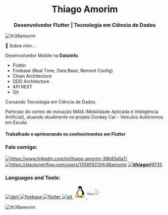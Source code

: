 <h1 align="center">Thiago Amorim</h1>
<h3 align="center">Desenvolvedor Flutter | Tecnologia em Ciência de Dados</h3>

<p align="left"> <img src="https://komarev.com/ghpvc/?username=th38amorim&label=Profile%20views&color=0e75b6&style=flat" alt="th38amorim" /> </p>

📄 Sobre mim...  


Desenvolvedor Mobile na **Datainfo**.

- Flutter 
- Firebase (Real Time, Data Base, Remont Config)
- Clean Architecture
- DDD Architecture
- API REST
- Git

Cursando Tecnologia em Ciência de Dados.

Participo do centro de inovação MAIA (Mobilidade Aplicada e Inteligência Artificial), atuando atualmente no projeto Donkey Car - Veículos Autônomos em Escala.

<h4>Trabalhado e aprimorando os conhecimentos em Flutter</h4>

<h3 align="left">Fale comigo:</h3>
<p align="left">
<a href="https://linkedin.com/in/thiago-amorim-38b83a1a7/" target="blank"><img align="center" src="https://cdn-icons-png.flaticon.com/512/174/174857.png" alt="https://www.linkedin.com/in/thiago-amorim-38b83a1a7/" height="40" width="40" /></a>
<a href="mailto:thiago.amorimsilva38@gmail.com" target="blank"><img align="center" src="https://cdn-icons-png.flaticon.com/512/281/281769.png" alt="https://stackoverflow.com/users/13585923/th38amorim" height="45" width="45" /></a>
<a href="https://discord.gg/𝙩𝙝𝙞𝙖𝙜𝙤#9735" target="blank"><img align="center" src="https://logodownload.org/wp-content/uploads/2017/11/discord-logo-7-1.png" alt="𝙩𝙝𝙞𝙖𝙜𝙤#9735" height="45" width="45" /></a>
</p>

<h3 align="left">Languages and Tools:</h3>
<p align="left"> <a href="https://getbootstrap.com" target="_blank">  <a href="https://dart.dev" target="_blank"> <img src="https://www.vectorlogo.zone/logos/dartlang/dartlang-icon.svg" alt="dart" width="40" height="40"/> </a> <a href="https://firebase.google.com/" target="_blank"> <img src="https://www.vectorlogo.zone/logos/firebase/firebase-icon.svg" alt="firebase" width="40" height="40"/> </a> <a href="https://flutter.dev" target="_blank"> <img src="https://www.vectorlogo.zone/logos/flutterio/flutterio-icon.svg" alt="flutter" width="40" height="40"/> </a> <a href="https://git-scm.com/" target="_blank"> <img src="https://www.vectorlogo.zone/logos/git-scm/git-scm-icon.svg" alt="git" width="40" height="40"/> </a> <a href="https://www.w3.org/html/" target="_blank"> <a href="https://www.linux.org/" target="_blank"> <img src="https://raw.githubusercontent.com/devicons/devicon/master/icons/linux/linux-original.svg" alt="linux" width="40" height="40"/> </a> <a href="https://www.mysql.com/" target="_blank"> <img src="https://raw.githubusercontent.com/devicons/devicon/master/icons/mysql/mysql-original-wordmark.svg" alt="mysql" width="40" height="40"/> </a> </p>

<p><img align="center" src="https://github-readme-streak-stats.herokuapp.com/?user=th38amorim&" alt="th38amorim" /></p>
